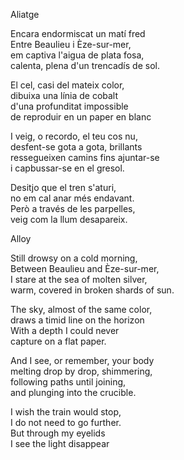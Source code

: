 Aliatge  
  
Encara endormiscat un matí fred  
Entre Beaulieu i Èze-sur-mer,  
em captiva l'aigua de plata fosa,  
calenta, plena d'un trencadís de sol.  
  
El cel, casi del mateix color,  
dibuixa una línia de cobalt  
d'una profunditat impossible  
de reproduir en un paper en blanc  
  
I veig, o recordo, el teu cos nu,  
desfent-se gota a gota, brillants  
ressegueixen camins fins ajuntar-se  
i capbussar-se en el gresol.  
  
Desitjo que el tren s'aturi,  
no em cal anar més endavant.  
Però a través de les parpelles,  
veig com la llum desapareix.  
  
  
Alloy  
  
Still drowsy on a cold morning,  
Between Beaulieu and Èze-sur-mer,  
I stare at the sea of molten silver,  
warm, covered in broken shards of sun.  
  
The sky, almost of the same color,  
draws a timid line on the horizon  
With a depth I could never  
capture on a flat paper.  
  
And I see, or remember, your body  
melting drop by drop, shimmering,  
following paths until joining,  
and plunging into the crucible.  
  
I wish the train would stop,  
I do not need to go further.  
But through my eyelids  
I see the light disappear  
  
